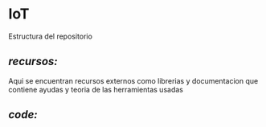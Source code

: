 # IoT

Estructura del repositorio

## _*recursos:*_

Aqui se encuentran recursos externos como librerias y documentacion que contiene ayudas y teoria de las herramientas usadas


## _*code:*_